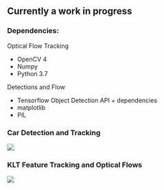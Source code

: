 ## Currently a work in progress

### Dependencies:

Optical Flow Tracking
- OpenCV 4
- Numpy
- Python 3.7

Detections and Flow
- Tensorflow Object Detection API + dependencies
- matplotlib
- PIL

### Car Detection and Tracking
![](examples/sc1.gif)

### KLT Feature Tracking and Optical Flows
![](examples/sc3.gif)
